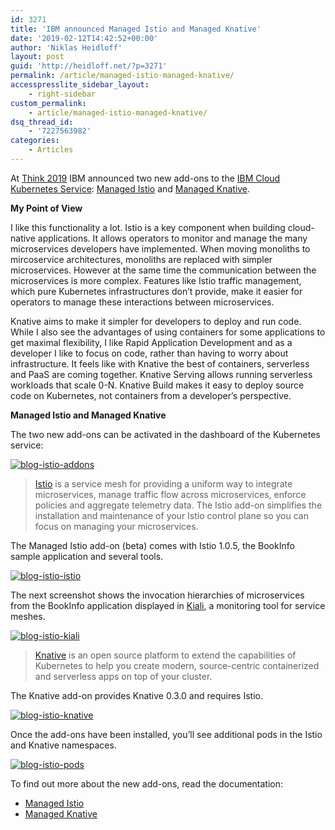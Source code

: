 ```yaml
---
id: 3271
title: 'IBM announced Managed Istio and Managed Knative'
date: '2019-02-12T14:42:52+00:00'
author: 'Niklas Heidloff'
layout: post
guid: 'http://heidloff.net/?p=3271'
permalink: /article/managed-istio-managed-knative/
accesspresslite_sidebar_layout:
    - right-sidebar
custom_permalink:
    - article/managed-istio-managed-knative/
dsq_thread_id:
    - '7227563982'
categories:
    - Articles
---
```


At [Think 2019](https://www.ibm.com/events/think/) IBM announced two new add-ons to the [IBM Cloud Kubernetes Service](https://cloud.ibm.com/docs/containers/container_index.html): [Managed Istio](https://www.ibm.com/blogs/bluemix/2019/02/managed-istio-on-iks/) and [Managed Knative](https://www.ibm.com/blogs/bluemix/2019/02/announcing-managed-knative-on-ibm-cloud-kubernetes-service-experimental/).

**My Point of View**

I like this functionality a lot. Istio is a key component when building cloud-native applications. It allows operators to monitor and manage the many microservices developers have implemented. When moving monoliths to mircoservice architectures, monoliths are replaced with simpler microservices. However at the same time the communication between the microservices is more complex. Features like Istio traffic management, which pure Kubernetes infrastructures don’t provide, make it easier for operators to manage these interactions between microservices.

Knative aims to make it simpler for developers to deploy and run code. While I also see the advantages of using containers for some applications to get maximal flexibility, I like Rapid Application Development and as a developer I like to focus on code, rather than having to worry about infrastructure. It feels like with Knative the best of containers, serverless and PaaS are coming together. Knative Serving allows running serverless workloads that scale 0-N. Knative Build makes it easy to deploy source code on Kubernetes, not containers from a developer’s perspective.

**Managed Istio and Managed Knative**

The two new add-ons can be activated in the dashboard of the Kubernetes service:

[![blog-istio-addons](http://heidloff.net/wp-content/uploads/2019/02/blog-istio-addons.png)](http://heidloff.net/wp-content/uploads/2019/02/blog-istio-addons.png)

> [Istio](https://istio.io/) is a service mesh for providing a uniform way to integrate microservices, manage traffic flow across microservices, enforce policies and aggregate telemetry data. The Istio add-on simplifies the installation and maintenance of your Istio control plane so you can focus on managing your microservices.

The Managed Istio add-on (beta) comes with Istio 1.0.5, the BookInfo sample application and several tools.

[![blog-istio-istio](http://heidloff.net/wp-content/uploads/2019/02/blog-istio-istio.png)](http://heidloff.net/wp-content/uploads/2019/02/blog-istio-istio.png)

The next screenshot shows the invocation hierarchies of microservices from the BookInfo application displayed in [Kiali](https://www.kiali.io/), a monitoring tool for service meshes.

[![blog-istio-kiali](http://heidloff.net/wp-content/uploads/2019/02/blog-istio-kiali.png)](http://heidloff.net/wp-content/uploads/2019/02/blog-istio-kiali.png)

> [Knative](https://cloud.google.com/knative/) is an open source platform to extend the capabilities of Kubernetes to help you create modern, source-centric containerized and serverless apps on top of your cluster.

The Knative add-on provides Knative 0.3.0 and requires Istio.

[![blog-istio-knative](http://heidloff.net/wp-content/uploads/2019/02/blog-istio-knative.png)](http://heidloff.net/wp-content/uploads/2019/02/blog-istio-knative.png)

Once the add-ons have been installed, you’ll see additional pods in the Istio and Knative namespaces.

[![blog-istio-pods](http://heidloff.net/wp-content/uploads/2019/02/blog-istio-pods.png)](http://heidloff.net/wp-content/uploads/2019/02/blog-istio-pods.png)

To find out more about the new add-ons, read the documentation:

- [Managed Istio](https://cloud.ibm.com/docs/containers/cs_istio.html)
- [Managed Knative](https://cloud.ibm.com/docs/containers/cs_tutorials_knative.html)